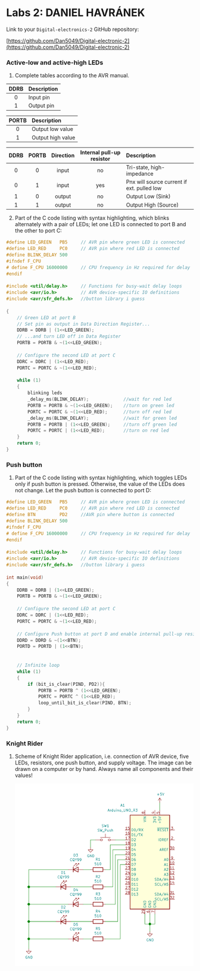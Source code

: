 # Labs 2: DANIEL HAVRÁNEK
Link to your `Digital-electronics-2` GitHub repository:

[https://github.com/Dan5049/Digital-electronic-2](https://github.com/Dan5049/Digital-electronic-2)

### Active-low and active-high LEDs

1. Complete tables according to the AVR manual.

| **DDRB** | **Description** |
| :-: | :-- |
| 0 | Input pin |
| 1 | Output pin |

| **PORTB** | **Description** |
| :-: | :-- |
| 0 | Output low value |
| 1 | Output high value |

| **DDRB** | **PORTB** | **Direction** | **Internal pull-up resistor** | **Description** |
| :-: | :-: | :-: | :-: | :-- |
| 0 | 0 | input | no | Tri-state, high-impedance |
| 0 | 1 | input | yes | Pnx will source current if ext. pulled low |
| 1 | 0 | output | no | Output Low (Sink) |
| 1 | 1 | output | no | Output High (Source) |

2. Part of the C code listing with syntax highlighting, which blinks alternately with a pair of LEDs; let one LED is connected to port B and the other to port C:

```c
#define LED_GREEN   PB5     // AVR pin where green LED is connected
#define LED_RED     PC0     // AVR pin where red LED is connected
#define BLINK_DELAY 500
#ifndef F_CPU
# define F_CPU 16000000     // CPU frequency in Hz required for delay
#endif

#include <util/delay.h>     // Functions for busy-wait delay loops
#include <avr/io.h>         // AVR device-specific IO definitions
#include <avr/sfr_defs.h>   //button library i guess

{
    // Green LED at port B
    // Set pin as output in Data Direction Register...
    DDRB = DDRB | (1<<LED_GREEN);
    // ...and turn LED off in Data Register
    PORTB = PORTB & ~(1<<LED_GREEN);

    // Configure the second LED at port C
    DDRC = DDRC | (1<<LED_RED);
    PORTC = PORTC & ~(1<<LED_RED);
    
    while (1)
    {
        blinking leds
        _delay_ms(BLINK_DELAY);             //wait for red led
        PORTB = PORTB & ~(1<<LED_GREEN);    //turn on green led
        PORTC = PORTC & ~(1<<LED_RED);      //turn off red led
        _delay_ms(BLINK_DELAY);             //wait for green led
        PORTB = PORTB | (1<<LED_GREEN);     //turn off green led
        PORTC = PORTC | (1<<LED_RED);       //turn on red led
    }
    return 0;
}
```

### Push button

1. Part of the C code listing with syntax highlighting, which toggles LEDs only if push button is pressed. Otherwise, the value of the LEDs does not change. Let the push button is connected to port D:

```c
#define LED_GREEN   PB5     // AVR pin where green LED is connected
#define LED_RED     PC0     // AVR pin where red LED is connected
#define BTN         PD2     //AVR pin where button is connected
#define BLINK_DELAY 500
#ifndef F_CPU
# define F_CPU 16000000     // CPU frequency in Hz required for delay
#endif

#include <util/delay.h>     // Functions for busy-wait delay loops
#include <avr/io.h>         // AVR device-specific IO definitions
#include <avr/sfr_defs.h>   //button library i guess

int main(void)
{
    DDRB = DDRB | (1<<LED_GREEN);
    PORTB = PORTB & ~(1<<LED_GREEN);

    // Configure the second LED at port C
    DDRC = DDRC | (1<<LED_RED);
    PORTC = PORTC & ~(1<<LED_RED);

    // Configure Push button at port D and enable internal pull-up resistor
    DDRD = DDRD & ~(1<<BTN);
    PORTD = PORTD | (1<<BTN);
    

    // Infinite loop
    while (1)
    {
        if (bit_is_clear(PIND, PD2)){
            PORTB = PORTB ^ (1<<LED_GREEN);
            PORTC = PORTC ^ (1<<LED_RED);
            loop_until_bit_is_clear(PIND, BTN);
        }
    }
    return 0;
}
```

### Knight Rider

1. Scheme of Knight Rider application, i.e. connection of AVR device, five LEDs, resistors, one push button, and supply voltage. The image can be drawn on a computer or by hand. Always name all components and their values!

   ![Knight Rider](images/KnightRider.png)
